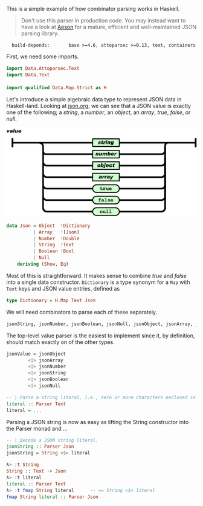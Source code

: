 This is a simple example of how combinator parsing works in Haskell. 

> Don't use this parser in production code. You may instead want to have a look at [Aeson](https://hackage.haskell.org/package/aeson) for a mature, efficient and well-maintained JSON parsing library.

```
  build-depends:       base >=4.6, attoparsec >=0.13, text, containers
```

First, we need some imports.

```haskell
import Data.Attoparsec.Text
import Data.Text

import qualified Data.Map.Strict as H
```

Let's introduce a simple algebraic data type to represent JSON data in Haskell-land. Looking at [json.org](http://json.org/), we can see that a JSON value is exactly one of the following; a *string*, a *number*, an *object*, an *array*, *true*, *false*, or *null*.

![value](value.gif)

```haskell
data Json = Object  !Dictionary  
          | Array   ![Json]  
          | Number  !Double 
          | String  !Text        
          | Boolean !Bool  
          | Null
    deriving (Show, Eq)
```

Most of this is straightforward. It makes sense to combine *true* and *false* into a single data constructor. `Dictionary` is a type synonym for a `Map` with `Text` keys and JSON value entries, defined as

```haskell
type Dictionary = H.Map Text Json
```

We will need combinators to parse each of these separately.

```haskell
jsonString, jsonNumber, jsonBoolean, jsonNull, jsonObject, jsonArray, jsonValue :: Parser Json
```

The top-level value parser is the easiest to implement since it, by definition, should match exactly on of the other types.

```haskell
jsonValue = jsonObject
        <|> jsonArray
        <|> jsonNumber
        <|> jsonString
        <|> jsonBoolean
        <|> jsonNull
```

```haskell
-- | Parse a string literal, i.e., zero or more characters enclosed in double quotes.
literal :: Parser Text
literal = ...
```

Parsing a JSON string is now as easy as lifting the String constructor into the Parser monad and ... 

```haskell
-- | Decode a JSON string literal.
jsonString :: Parser Json
jsonString = String <$> literal 
```

```haskell
λ> :t String
String :: Text -> Json
λ> :t literal
literal :: Parser Text
λ> :t fmap String literal      -- == String <$> literal
fmap String literal :: Parser Json
```
